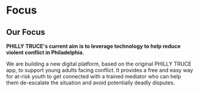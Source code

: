 # Focus

## Our Focus

**PHILLY TRUCE's current aim is to leverage technology to help reduce violent conflict in Philadelphia.**&#x20;

We are building a new digital platform, based on the original PHILLY TRUCE app, to support young adults facing conflict. It provides a free and easy way for at-risk youth to get connected with a trained mediator who can help them de-escalate the situation and avoid potentially deadly disputes.
